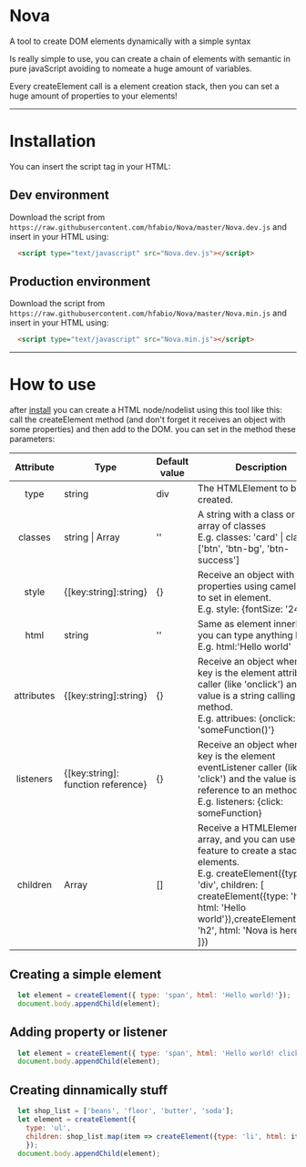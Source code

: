 # Nova
A tool to create DOM elements dynamically with a simple syntax

Is really simple to use, you can create a chain of elements with semantic in pure javaScript avoiding to nomeate a huge amount of variables.

Every createElement call is a element creation stack, then you can set a huge amount of properties to your elements!

---
# Installation

You can insert the script tag in your HTML:

## Dev environment

Download the script from `https://raw.githubusercontent.com/hfabio/Nova/master/Nova.dev.js` and insert in your HTML using:
```html
  <script type="text/javascript" src="Nova.dev.js"></script>
```
## Production environment

Download the script from `https://raw.githubusercontent.com/hfabio/Nova/master/Nova.min.js` and insert in your HTML using:
```html
  <script type="text/javascript" src="Nova.min.js"></script>
```

---
# How to use

after [install](#installation) you can create a HTML node/nodelist using this tool like this:
call the createElement method (and don't forget it receives an object with some properties) and then add to the DOM.
you can set in the method these parameters:


|  Attribute 	| Type                                	| Default value 	| Description                                                                                                                                                                                                                                             	|
|:----------:	|-------------------------------------	|---------------	|---------------------------------------------------------------------------------------------------------------------------------------------------------------------------------------------------------------------------------------------------------	|
|    type    	| string                              	| div           	| The HTMLElement to be created.                                                                                                                                                                                                                          	|
|   classes  	| string \| Array<string>             	| ''            	| A string with a class or an array of classes<br>E.g. classes: 'card' \| classes: ['btn', 'btn-bg', 'btn-success']                                                                                                                                       	|
|   style  	| {[key:string]:string}              	| {}            	| Receive an object with css properties using camel case to set in element.<br>E.g. style: {fontSize: '24px'}                                                                                                                                       	|
|    html    	| string                              	| ''            	| Same as element innerHTML, you can type anything here<br>E.g. html:'Hello world'                                                                                                                                                                        	|
| attributes 	| {[key:string]:string}              	| {}            	| Receive an object where the key is the element attribute caller (like 'onclick') and the value is a string calling an method.<br>E.g. attribues: {onclick: 'someFunction()'}                                                                            	|
|  listeners 	| {[key:string]: function reference} 	| {}            	| Receive an object where the key is the element eventListener caller (like 'click') and the value is a reference to an method.<br>E.g. listeners: {click: someFunction}                                                                                  	|
|  children  	| Array<HTMLElement>                  	| []            	| Receive a HTMLElement array, and you can use this feature to create a stack of elements.<br>E.g. createElement({type: 'div', children: [<br>createElement({type: 'h1', html: 'Hello world'}),createElement({type: 'h2', html: 'Nova is here!'}),<br>]}) 	|



## Creating a simple element

```javascript
  let element = createElement({ type: 'span', html: 'Hello world!'});
  document.body.appendChild(element);
```

## Adding property or listener

```javascript
  let element = createElement({ type: 'span', html: 'Hello world! click me', attributes: { onclick: 'alert("teste")' }});
  document.body.appendChild(element);
```

## Creating dinnamically stuff

```javascript
  let shop_list = ['beans', 'floor', 'butter', 'soda'];
  let element = createElement({
    type: 'ul',
    children: shop_list.map(item => createElement({type: 'li', html: item}))
    });
  document.body.appendChild(element);
```
